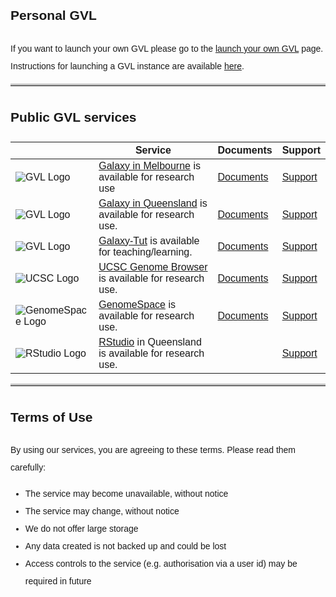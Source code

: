 <style>
code {
  color: #777777;
}
body {
  line-height: 2;
  font-family: "Helvetica";
}
hr {
  border-top: 3px solid #C0C0C0;
}
.enigma_blog_post_content img {
  max-height:25px;
}
</style>

## Personal GVL

If you want to launch your own GVL please go to the [launch your own GVL](/get) page.  
Instructions for launching a GVL instance are available [here](https://vlsci.github.io/lscc_docs/tutorials/gvl_launch/gvl_launch/).

* * *

## Public GVL services

| | Service  | Documents | Support |
| --- | --- | --- | --- |
| ![GVL Logo](https://build1.braembl.org.au/wp-content/uploads/2016/03/GVLlogo.png "Genomics Virtual Laboratory") | [Galaxy in Melbourne](http://galaxy-mel.genome.edu.au/) is available for research use | [Documents](https://wiki.galaxyproject.org/Support)  | [Support](mailto:help@genome.edu.au) |
| ![GVL Logo](https://build1.braembl.org.au/wp-content/uploads/2016/03/GVLlogo.png "Genomics Virtual Laboratory") | [Galaxy in Queensland](http://galaxy-qld.genome.edu.au/) is available for research use.  | [Documents](https://wiki.galaxyproject.org/Support)  | [Support](mailto:help@genome.edu.au) |
| ![GVL Logo](https://build1.braembl.org.au/wp-content/uploads/2016/03/GVLlogo.png "Genomics Virtual Laboratory") | [Galaxy-Tut](http://galaxy-tut.genome.edu.au) is available for teaching/learning.  | [Documents](https://wiki.galaxyproject.org/Support)  | [Support](mailto:help@genome.edu.au) |
| ![UCSC Logo](https://build1.braembl.org.au/wp-content/uploads/2016/03/logo_ucsc.jpg) | [UCSC Genome Browser](https://ucsc.genome.edu.au/) is available for research use.  | [Documents](https://genome.ucsc.edu/goldenpath/help/hgTracksHelp.html)  | [Support](mailto:help@genome.edu.au) |
| ![GenomeSpace Logo](https://build1.braembl.org.au/wp-content/uploads/2016/03/logo_genomespace.png)| [GenomeSpace](https://genomespace.genome.edu.au) is available for research use.  | [Documents](https://vlsci.github.io/lscc_docs/tutorials/genomespace/genomespace/)  | [Support](mailto:help@genome.edu.au) |
| ![RStudio Logo](https://build1.braembl.org.au/wp-content/uploads/2016/03/rstudio.png) | [RStudio](http://gvl-rstudio.genome.edu.au/rstudio) in Queensland is available for research use.  |   | [Support](mailto:help@genome.edu.au) |


* * *

## Terms of Use

By using our services, you are agreeing to these terms. Please read them carefully:

*   The service may become unavailable, without notice
*   The service may change, without notice
*   We do not offer large storage
*   Any data created is not backed up and could be lost
*   Access controls to the service (e.g. authorisation via a user id) may be required in future
